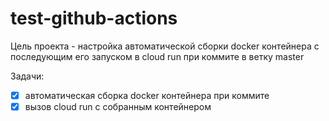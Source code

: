 # test-github-actions
Цель проекта - настройка автоматической сборки docker контейнера с последующим его запуском в cloud run при коммите в ветку master

Задачи:
- [x] автоматическая сборка docker контейнера при коммите
- [x] вызов cloud run с собранным контейнером 
